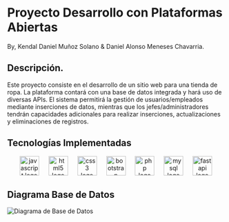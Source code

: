 # Proyecto Desarrollo con Plataformas Abiertas
By, Kendal Daniel Muñoz Solano & Daniel Alonso Meneses Chavarria.

## Descripción.
Este proyecto consiste en el desarrollo de un sitio web para una tienda de ropa. La plataforma contará con una base de datos integrada y hará uso de diversas APIs. El sistema permitirá la gestión de usuarios/empleados mediante inserciones de datos, mientras que los jefes/administradores tendrán capacidades adicionales para realizar inserciones, actualizaciones y eliminaciones de registros.

## Tecnologías Implementadas

<div align="center">
  <img src="https://cdn.jsdelivr.net/gh/devicons/devicon/icons/javascript/javascript-original.svg" height="45" alt="javascript logo"  />
  <img width="14" />
  <img src="https://cdn.jsdelivr.net/gh/devicons/devicon/icons/html5/html5-plain-wordmark.svg" height="45" alt="html5 logo"  />
  <img width="14" />
  <img src="https://cdn.jsdelivr.net/gh/devicons/devicon/icons/css3/css3-plain-wordmark.svg" height="45" alt="css3 logo"  />
  <img width="14" />
  <img src="https://cdn.jsdelivr.net/gh/devicons/devicon/icons/bootstrap/bootstrap-original-wordmark.svg" height="45" alt="bootstrap logo"  />
  <img width="14" />
  <img src="https://skillicons.dev/icons?i=php" height="45" alt="php logo"  />
  <img width="14" />
  <img src="https://cdn.simpleicons.org/mysql/4479A1" height="45" alt="mysql logo"  />
  <img width="14" />
  <img src="https://cdn.jsdelivr.net/gh/devicons/devicon/icons/fastapi/fastapi-original-wordmark.svg" height="45" alt="fastapi logo"  />
</div>


## Diagrama Base de Datos
![Diagrama de Base de Datos](Documentación/Diagramas/Entidad%20Relacion.png "Diagrama de la Base de Datos")

##
###
